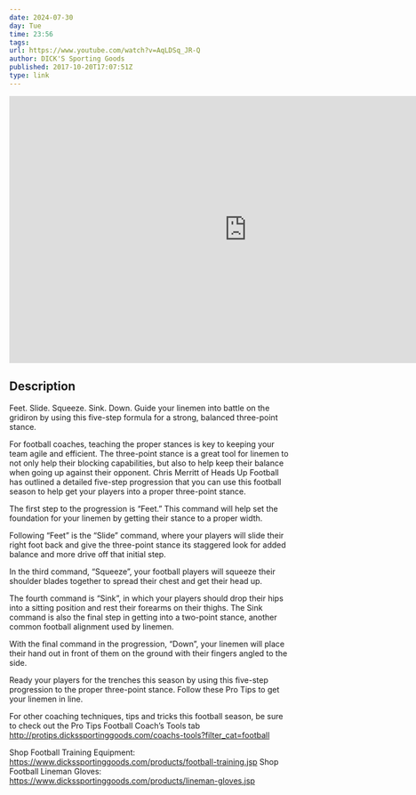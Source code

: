 ```yaml
---
date: 2024-07-30
day: Tue
time: 23:56
tags:
url: https://www.youtube.com/watch?v=AqLDSq_JR-Q
author: DICK'S Sporting Goods
published: 2017-10-20T17:07:51Z
type: link
---
```


<iframe width="854" height="480" src="https://www.youtube.com/embed/AqLDSq_JR-Q" frameborder="0" allowfullscreen></iframe>

## Description
Feet. Slide. Squeeze. Sink. Down. Guide your linemen into battle on the gridiron by using this five-step formula for a strong, balanced three-point stance. 
 
For football coaches, teaching the proper stances is key to keeping your team agile and efficient. The three-point stance is a great tool for linemen to not only help their blocking capabilities, but also to help keep their balance when going up against their opponent. Chris Merritt of Heads Up Football has outlined a detailed five-step progression that you can use this football season to help get your players into a proper three-point stance.
 
The first step to the progression is “Feet.” This command will help set the foundation for your linemen by getting their stance to a proper width.
 
Following “Feet” is the “Slide” command, where your players will slide their right foot back and give the three-point stance its staggered look for added balance and more drive off that initial step.
 
In the third command, “Squeeze”, your football players will squeeze their shoulder blades together to spread their chest and get their head up.
 
The fourth command is “Sink”, in which your players should drop their hips into a sitting position and rest their forearms on their thighs. The Sink command is also the final step in getting into a two-point stance, another common football alignment used by linemen.
 
With the final command in the progression, “Down”, your linemen will place their hand out in front of them on the ground with their fingers angled to the side.
 
Ready your players for the trenches this season by using this five-step progression to the proper three-point stance. Follow these Pro Tips to get your linemen in line.  
 
For other coaching techniques, tips and tricks this football season, be sure to check out the Pro Tips Football Coach’s Tools tab http://protips.dickssportinggoods.com/coachs-tools?filter_cat=football
 
Shop Football Training Equipment: https://www.dickssportinggoods.com/products/football-training.jsp
Shop Football Lineman Gloves: https://www.dickssportinggoods.com/products/lineman-gloves.jsp